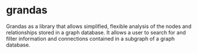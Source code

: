 # grandas

Grandas as a library that allows simplified, flexible analysis of the nodes and relationships stored in a graph database. It allows a user to search for and filter information and connections contained in a subgraph of a graph database.


